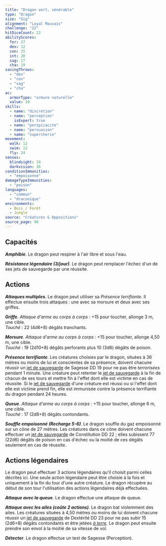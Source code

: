 ```yaml
---
title: "Dragon vert, vénérable"
type: "Dragon"
size: "Gig"
alignment: "Loyal Mauvais"
challenge: "22"
hitDiceCount: 22
abilityScores:
  for: 27
  dex: 12
  con: 25
  int: 20
  sag: 17
  cha: 19
savingThrows: 
  - "dex"
  - "con"
  - "sag"
  - "cha"
ac: 
  armorType: "armure naturelle"
  value: 10
skills: 
  - name: "discretion"
  - name: "perception"
    isExpert: true
  - name: "perspicacite"
  - name: "persuasion"
  - name: "supercherie"
movement: 
  walk: 12
  swim: 12
  fly: 24
senses: 
  blindsight: 18
  darkvision: 36
conditionImmunities: 
  - "empoisonne"
damageTypeImmunities: 
  - "poison"
languages: 
  - "commun"
  - "draconique"
environments:
  - Bois / Forêt
  - Jungle
source: "Créatures & Oppositions"
source_page: 96
---
```

## Capacités
_**Amphibie**_. Le dragon peut respirer à l'air libre et sous l'eau.

_**Résistance légendaire (3/jour)**_. Le dragon peut remplacer l'échec d'un de ses jets de sauvegarde par une réussite.

## Actions
_**Attaques multiples**_. Le dragon peut utiliser sa _Présence terrifiante_. Il effectue ensuite trois attaques : une avec sa morsure et deux avec ses griffes.

_**Griffe**_. _Attaque d'arme au corps à corps_ : +15 pour toucher, allonge 3 m, une cible.  
_Touché_ : 22 (4d6+8) dégâts tranchants.

_**Morsure**_. _Attaque d'arme au corps à corps_ : +15 pour toucher, allonge 4,50 m, une cible.  
_Touché_ : 19 (2d10+8) dégâts perforants plus 10 (3d6) dégâts de poison.

_**Présence terrifiante**_. Les créatures choisies par le dragon, situées à 36 mètres ou moins de lui et conscientes de sa présence, doivent chacune réussir un [jet de sauvegarde](/utiliser-les-caracteristiques#jets-de-sauvegarde) de Sagesse DD 19 pour ne pas être _terrorisées_ pendant 1 minute. Une créature peut retenter le [jet de sauvegarde](/utiliser-les-caracteristiques#jets-de-sauvegarde) à la fin de chacun de ses tours et mettre fin à l'effet dont elle est victime en cas de réussite. Si le [jet de sauvegarde](/utiliser-les-caracteristiques#jets-de-sauvegarde) d'une créature est réussi ou si l'effet dont elle est victime prend fin, elle est immunisée contre la présence terrifiante du dragon pendant 24 heures.

_**Queue**_. _Attaque d'arme au corps à corps_ : +15 pour toucher, allonge 6 m, une cible.  
_Touché_ : 17 (2d8+8) dégâts contondants.

_**Souffle empoisonné (Recharge 5-6)**_. Le dragon souffle du gaz empoisonné sur un cône de 27 mètres. Les créatures dans ce cône doivent chacune effectuer un [jet de sauvegarde](/utiliser-les-caracteristiques#jets-de-sauvegarde) de Constitution DD 22 ; elles subissent 77 (22d6) dégâts de poison en cas d'échec ou la moitié de ces dégâts seulement en cas de réussite.

## Actions légendaires
Le dragon peut effectuer 3 actions légendaires qu'il choisit parmi celles décrites ici. Une seule action légendaire peut être choisie à la fois et uniquement à la fin du tour d'une autre créature. Le dragon récupère au début de son tour l'utilisation des actions légendaires déjà effectuées.

_**Attaque avec la queue**_. Le dragon effectue une attaque de queue.

_**Attaque avec les ailes (coûte 2 actions)**_. Le dragon bat violemment des ailes. Les créatures situées à 4,50 mètres ou moins de lui doivent chacune réussir un [jet de sauvegarde](/utiliser-les-caracteristiques#jets-de-sauvegarde) de Dextérité DD 23 pour ne pas subir 15 (2d6+8) dégâts contondants et être jetées [_à terre_](/gerer-la-sante-du-personnage/#a-terre). Le dragon peut ensuite prendre son envol à la moitié de sa vitesse de vol.

_**Détecter**_. Le dragon effectue un test de Sagesse (Perception).
